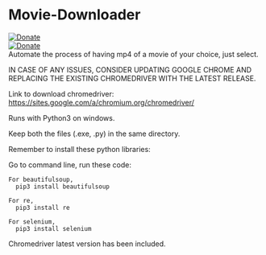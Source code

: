 # Movie-Downloader
[![Donate](https://img.shields.io/badge/Donate-PayPal-green.svg)](https://www.paypal.me/grv97)<br>
[![Donate](https://img.shields.io/badge/Say%20Thanks-!-1EAEDB.svg)](https://saythanks.io/to/Grv-Singh)<br>
Automate the process of having mp4 of a movie of your choice, just select.

IN CASE OF ANY ISSUES,
CONSIDER UPDATING GOOGLE CHROME AND REPLACING THE EXISTING CHROMEDRIVER WITH THE LATEST RELEASE.

Link to download chromedriver: https://sites.google.com/a/chromium.org/chromedriver/

Runs with Python3 on windows.

Keep both the files (.exe, .py) in the same directory.

Remember to install these python libraries:

  Go to command line, run these code:
	
	For beautifulsoup,
	  pip3 install beautifulsoup

	For re,
	  pip3 install re

	For selenium,
	  pip3 install selenium

Chromedriver latest version has been included.
